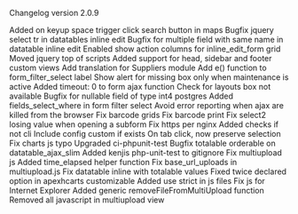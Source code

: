 Changelog version 2.0.9
 
Added on keyup space trigger click search button in maps
Bugfix jquery select tr in datatables inline edit
Bugfix for multiple field with same name in datatable inline edit
Enabled show action columns for inline_edit_form grid
Moved jquery top of scripts
Added support for head, sidebar and footer custom views
Add translation for Suppliers module
Add e() function to form_filter_select label
Show alert for missing box only when maintenance is active
Added timeout: 0 to form ajax function
Check for layouts box not available
Bugfix for nullable field of type int4 postgres
Added fields_select_where in form filter select
Avoid error reporting when ajax are killed from the browser
Fix barcode grids
Fix barcode print
Fix select2 losing value when opening a subform
Fix https per nginx
Added checks if not cli
Include config custom if exists
On tab click, now preserve selection
Fix charts js typo
Upgraded ci-phpunit-test
Bugfix totalable orderable on datatable_ajax_slim
Added kenjis php-unit-test to gitignore
Fix multiupload js
Added time_elapsed helper function
Fix base_url_uploads in multiupload.js
Fix datatable inline with totalable values
Fixed twice declared option in apexhcarts customizable
Added use strict in js files
Fix js for Internet Explorer
Added generic removeFileFromMultiUpload function
Removed all javascript in multiupload view
